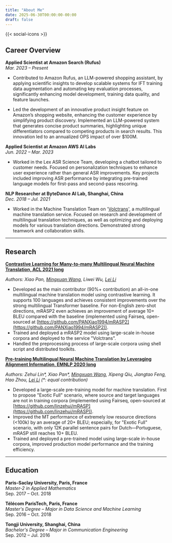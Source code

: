 ```yaml
---
title: "About Me"
date: 2025-06-30T00:00:00-00:00
draft: false
---
```



{{< social-icons >}}


## Career Overview

**Applied Scientist at Amazon Search (Rufus)**  
*Mar. 2023 – Present*  
- Contributed to Amazon Rufus, an LLM-powered shopping assistant, by applying scientific insights to develop scalable systems for IFT training data augmentation and automating key evaluation processes, significantly enhancing model development, training data quality, and feature launches.

- Led the development of an innovative product insight feature on Amazon’s shopping website, enhancing the customer experience by simplifying product discovery. Implemented an LLM-powered system that generates concise product summaries, highlighting unique differentiators compared to competing products in search results. This innovation led to an annualized OPS impact of over $100M.

**Applied Scientist at Amazon AWS AI Labs**  
*Jun. 2022 – Mar. 2023*  
- Worked in the Lex ASR Science Team, developing a chatbot tailored to customer needs. Focused on personalization techniques to enhance user experience rather than general ASR improvements. Key projects included improving ASR performance by integrating pre-trained language models for first-pass and second-pass rescoring.

**NLP Researcher at ByteDance AI Lab, Shanghai, China**  
*Dec. 2018 – Jul. 2021*  
- Worked in the Machine Translation Team on '[Volctrans](https://translate.volcengine.com/)', a multilingual machine translation service. Focused on research and development of multilingual translation techniques, as well as optimizing and deploying models for various translation directions. Demonstrated strong teamwork and collaboration skills.


---

## Research

[**Contrastive Learning for Many-to-many Multilingual Neural Machine Translation, ACL 2021 long**](https://www.google.com/url?sa=t&source=web&rct=j&opi=89978449&url=https://aclanthology.org/2021.acl-long.21/&ved=2ahUKEwiapJmW0LaOAxXeMdAFHcqkLWMQFnoECA4QAQ&usg=AOvVaw0bdW31Aj5TUOZns31Gynmp)

_Authors: Xiao Pan, [Mingxuan Wang](https://mingxuan.github.io/), Liwei Wu, [Lei Li](https://lileicc.github.io/)_  
- Developed as the main contributor (90%+ contribution) an all-in-one multilingual machine translation model using contrastive learning. It supports 100 languages and achieves consistent improvements over the strong multilingual Transformer baseline. For non-English zero-shot directions, mRASP2 even achieves an improvement of average 10+ BLEU compared with the baseline (implemented using Fairseq, open-sourced at [https://github.com/PANXiao1994/mRASP2](https://github.com/PANXiao1994/mRASP2)).
- Trained and deployed a mRASP2 model using large-scale in-house corpora and deployed to the service "Volctrans".
- Handled the preprocessing process of large-scale corpora using shell script and distributed toolkits.

[**Pre-training Multilingual Neural Machine Translation by Leveraging Alignment Information, EMNLP 2020 long**](https://www.google.com/url?sa=t&source=web&rct=j&opi=89978449&url=https://aclanthology.org/2020.emnlp-main.210/&ved=2ahUKEwiIsNmv0LaOAxXeJNAFHXbfIfsQFnoECCkQAQ&usg=AOvVaw1enorPlLOd0tP2fAQA3D4D)

_Authors: Zehui Lin*, Xiao Pan*, [Mingxuan Wang](https://mingxuan.github.io/), Xipeng Qiu, Jiangtao Feng, Hao Zhou, [Lei Li](https://lileicc.github.io/) (*: equal contribution)_  
- Developed a large-scale pre-training model for machine translation. First to propose "Exotic Full" scenario, where source and target languages are not in training corpora (implemented using Fairseq, open-sourced at [https://github.com/linzehui/mRASP](https://github.com/linzehui/mRASP)).
- Improved the MT performance of extremely low resource directions (<100k) by an average of 20+ BLEU; especially, for "Exotic Full" scenario, with only 12K parallel sentence pairs for Dutch—Portuguese, mRASP still reaches 10+ BLEU.
- Trained and deployed a pre-trained model using large-scale in-house corpora, improved production model performance and the training efficiency.

---

## Education

**Paris-Saclay University, Paris, France**  
*Master-2 in Applied Mathematics*  
Sep. 2017 – Oct. 2018

**Télécom ParisTech, Paris, France**  
*Master's Degree – Major in Data Science and Machine Learning*  
Sep. 2016 – Oct. 2018

**Tongji University, Shanghai, China**  
*Bachelor's Degree – Major in Communication Engineering*  
Sep. 2012 – Jul. 2016 